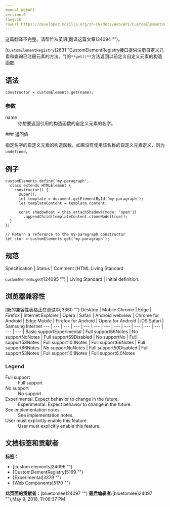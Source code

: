```yaml
---
manual:WebAPI
version:0
lang:zh
rawUrl:https://developer.mozilla.org/zh-CN/docs/Web/API/CustomElementRegistry/get
---
```




这篇翻译不完整。请帮忙从英语[翻译这篇文章]24094 "")。






[`CustomElementRegistry`]2631 "CustomElementRegistry接口提供注册自定义元素和查询已注册元素的方法。")的`**get()**`方法返回以前定义自定义元素的构造函数.


## 语法<a name="语法"></a>

```
constructor = customElements.get(name);

```

### 参数<a name="参数"></a>
<dl><dt id=''>name</dt><dd>你想要返回引用的构造函数的自定义元素的名字。</dd></dl>
### 返回值<a name="返回值"></a>


指定名字的自定义元素的构造函数，如果没有使用该名称的自定义元素定义，则为`undefined`。


## 例子<a name="例子"></a>

```
customElements.define('my-paragraph',
  class extends HTMLElement {
    constructor() {
      super();
      let template = document.getElementById('my-paragraph');
      let templateContent = template.content;

      const shadowRoot = this.attachShadow({mode: 'open'})
        .appendChild(templateContent.cloneNode(true));
  }
})

// Return a reference to the my-paragraph constructor
let ctor = customElements.get('my-paragraph');
```

## 规范<a name="规范"></a>
Specification | Status | Comment 
[HTML Living Standard<br></br><small>customElements.get()</small>]24095 "") | Living Standard | Initial definition. 


## 浏览器兼容性<a name="浏览器兼容性"></a>
[新的兼容性表格正在测试中<i></i>]3360 "")
<abbr>Desktop<i></i></abbr> | <abbr>Mobile<i></i></abbr> 
<abbr>Chrome<i></i></abbr> | <abbr>Edge<i></i></abbr> | <abbr>Firefox<i></i></abbr> | <abbr>Internet Explorer<i></i></abbr> | <abbr>Opera<i></i></abbr> | <abbr>Safari<i></i></abbr> | <abbr>Android webview<i></i></abbr> | <abbr>Chrome for Android<i></i></abbr> | <abbr>Edge Mobile<i></i></abbr> | <abbr>Firefox for Android<i></i></abbr> | <abbr>Opera for Android<i></i></abbr> | <abbr>iOS Safari<i></i></abbr> | <abbr>Samsung Internet<i></i></abbr> 
 ---  |  ---  |  ---  |  ---  |  ---  |  ---  |  ---  |  ---  |  ---  |  ---  |  ---  |  ---  |  ---  |  ---  | 
Basic support<abbr>Experimental<i></i></abbr> | <abbr>Full support</abbr>66<abbr>Notes<i></i></abbr> | <abbr>No support</abbr>No<abbr>Notes<i></i></abbr> | <abbr>Full support</abbr>59<abbr>Disabled<i></i></abbr> | <abbr>No support</abbr>No | <abbr>Full support</abbr>53<abbr>Notes<i></i></abbr> | <abbr>Full support</abbr>10.1<abbr>Notes<i></i></abbr> | <abbr>Full support</abbr>66<abbr>Notes<i></i></abbr> | <abbr>Full support</abbr>66<abbr>Notes<i></i></abbr> | <abbr>No support</abbr>No<abbr>Notes<i></i></abbr> | <abbr>Full support</abbr>59<abbr>Disabled<i></i></abbr> | <abbr>Full support</abbr>53<abbr>Notes<i></i></abbr> | <abbr>Full support</abbr>10.1<abbr>Notes<i></i></abbr> | <abbr>Full support</abbr>6.0<abbr>Notes<i></i></abbr> 


### Legend<a name="Legend"></a>
<dl><dt id=''><abbr>Full support</abbr></dt><dd>Full support</dd><dt id=''><abbr>No support</abbr></dt><dd>No support</dd><dt id=''><abbr>Experimental. Expect behavior to change in the future.<i></i></abbr></dt><dd>Experimental. Expect behavior to change in the future.</dd><dt id=''><abbr>See implementation notes.<i></i></abbr></dt><dd>See implementation notes.</dd><dt id=''><abbr>User must explicitly enable this feature.<i></i></abbr></dt><dd>User must explicitly enable this feature.</dd></dl>




## 文档标签和贡献者
**标签：**
* [custom elements]24096 "")
* [CustomElementRegistry]5169 "")
* [Experimental]3379 "")
* [Web Components]5170 "")

**此页面的贡献者：**[bluetomlee]24097 "")
**最后编辑者:**[bluetomlee]24097 ""),<time>May 9, 2018, 11:08:37 PM</time>


